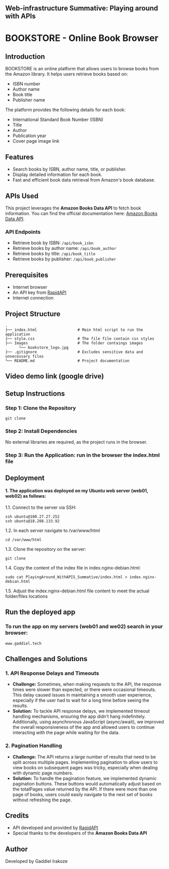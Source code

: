 ## Web-infrastructure Summative: Playing around with APIs

# BOOKSTORE - Online Book Browser

## Introduction
BOOKSTORE is an online platform that allows users to browse books from the Amazon library. It helps users retrieve books based on:
- ISBN number
- Author name
- Book title
- Publisher name

The platform provides the following details for each book:
- International Standard Book Number (ISBN)
- Title
- Author
- Publication year
- Cover page image link

## Features
- Search books by ISBN, author name, title, or publisher.
- Display detailed information for each book.
- Fast and efficient book data retrieval from Amazon's book database.

## APIs Used
This project leverages the **Amazon Books Data API** to fetch book information. You can find the official documentation here: [Amazon Books Data API](https://rapidapi.com/AssadAzeem/api/amazon-books-data-api1).

### API Endpoints
- Retrieve book by ISBN: `/api/book_isbn`
- Retrieve books by author name: `/api/book_author`
- Retrieve books by title: `/api/book_title`
- Retrieve books by publisher: `/api/book_publisher`

## Prerequisites
- Internet browser
- An API key from [RapidAPI](https://rapidapi.com/AssadAzeem/api/amazon-books-data-api1)
- Internet connection

## Project Structure
```
.
├── index.html                  # Main html script to run the application
├── style.css                   # The file file contain css styles
├── Images                      # The folder contaings images
      └── bookstore_logo.jpg 
├── .gitignore                  # Excludes sensitive data and unnecessary files
└── README.md                   # Project documentation
```

## Video demo link (google drive)


## Setup Instructions
### Step 1: Clone the Repository
```
git clone 
```

### Step 2: Install Dependencies
No external libraries are required, as the project runs in the browser.

### Step 3: Run the Application: run in the browser the index.html file

## Deployment
#### 1. The application was deployed on my Ubuntu web server (web01, web02) as follows:  
1.1. Connect to the server via SSH:
   ```
   ssh ubuntu@100.27.27.252
   ssh ubuntu@18.208.133.92
   ```
1.2. In each server navigate to /var/www/html
   ```
   cd /var/www/html
   ```
1.3. Clone the repository on the server:
   ```
   git clone 
   ```
1.4. Copy the content of the index file in index.nginx-debian.html:
   ```
   sudo cat PlayingAround_WithAPIS_Summative/index.html > index.nginx-debian.html
   ```
1.5. Adjust the index.nginx-debian.html file content to meet the actual folder/files locations

## Run the deployed app
### To run the app on my servers (web01 and we02) search in your browser: 
   ```
   www.gaddiel.tech
   ```
## Challenges and Solutions
### 1. API Response Delays and Timeouts
- **Challenge:** Sometimes, when making requests to the API, the response times were slower than expected, or there were occasional timeouts. This delay caused issues in maintaining a smooth user experience, especially if the user had to wait for a long time before seeing the results.
- **Solution:** To tackle API response delays, we implemented timeout handling mechanisms, ensuring the app didn’t hang indefinitely. Additionally, using asynchronous JavaScript (async/await), we improved the overall responsiveness of the app and allowed users to continue interacting with the page while waiting for the data.

### 2. Pagination Handling
- **Challenge:** The API returns a large number of results that need to be split across multiple pages. Implementing pagination to allow users to view books on subsequent pages was tricky, especially when dealing with dynamic page numbers.
- **Solution:** To handle the pagination feature, we implemented dynamic pagination buttons. These buttons would automatically adjust based on the totalPages value returned by the API. If there were more than one page of books, users could easily navigate to the next set of books without refreshing the page.

## Credits
- API developed and provided by [RapidAPI](https://rapidapi.com/)
- Special thanks to the developers of the **Amazon Books Data API**

## Author
Developed by Gaddiel Irakoze
